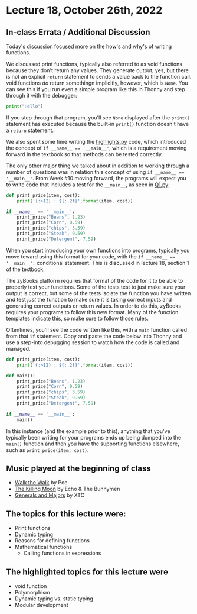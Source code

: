 # Lecture 18, October 26th, 2022

## In-class Errata / Additional Discussion

Today's discussion focused more on the how's and why's of writing functions.

We discussed print functions, typically also referred to as void functions because they don't return any values.  They generate output, yes, but there is not an explicit `return` statement to sends a value back to the function call. void functions _do_ return somethingn implicitly, however, which is `None`.  You can see this if you run even a simple program like this in Thonny and step through it with the debugger:

```python
print("Hello")
```

If you step through that program, you'll see `None` displayed after the `print()` statement has executed because the built-in `print()` function doesn't have a `return` statement.

We also spent some time writing the [highlights.py](highlights.py) code, which introduced the concept of `if __name__ == '__main__'`, which is a requirement moving forward in the textbook so that methods can be tested correctly.

The only other major thing we talked about in addition to working through a number of questions was in relation this concept of using `if __name__ == '__main__'`.  From Week #10 moving forward, the programs will expect you to write code that includes a test for the `__main__`, as seen in [Q1.py](Q1.py):

```python
def print_price(item, cost):
    print('{:>12} : ${:.2f}'.format(item, cost))

if __name__ == '__main__':
    print_price("Beans", 1.23)
    print_price("Corn", 0.59)
    print_price("chips", 3.59)
    print_price("Steak", 9.59)
    print_price("Detergent", 7.59)
```

When you start introducing your own functions into programs, typically you move toward using this format for your code, with the `if __name__ == '__main__':` conditional statement.  This is discussed in lecture 18, section 1 of the textbook.

The zyBooks platform requires that format of the code for it to be able to properly test your functions. Some of the tests test to just make sure your output is correct, but some of the tests isolate the function you have written and test _just_ the function to make sure it is taking correct inputs and generating correct outputs or return values. In order to do this, zyBooks requires your programs to follow this new format. Many of the function templates indicate this, so make sure to follow those rules.

Oftentimes, you'll see the code written like this, with a `main` function called from that `if` statement.  Copy and paste the code below into Thonny and use a step-into debugging session to watch how the code is called and managed.

```python
def print_price(item, cost):
    print('{:>12} : ${:.2f}'.format(item, cost))

def main():
    print_price("Beans", 1.23)
    print_price("Corn", 0.59)
    print_price("chips", 3.59)
    print_price("Steak", 9.59)
    print_price("Detergent", 7.59)
    
if __name__ == '__main__':
    main()
```

In this instance (and the example prior to this), anything that you've typically been writing for your programs ends up being dumped into the `main()` function and then you have the supporting functions elsewhere, such as `print_price(item, cost)`.


## Music played at the beginning of class

* [Walk the Walk](https://www.youtube.com/watch?v=8UDFrXXdKtU) by Poe
* [The Killing Moon](https://www.youtube.com/watch?v=LWz0JC7afNQ) by Echo & The Bunnymen
* [Generals and Majors](https://www.youtube.com/watch?v=p-JeQduJ0f8) by XTC

## The topics for this lecture were:

* Print functions
* Dynamic typing
* Reasons for defining functions
* Mathematical functions
	- Calling functions in expressions


## The highlighted topics for this lecture were

* void function
* Polymorphism
* Dynamic typing vs. static typing
* Modular development
